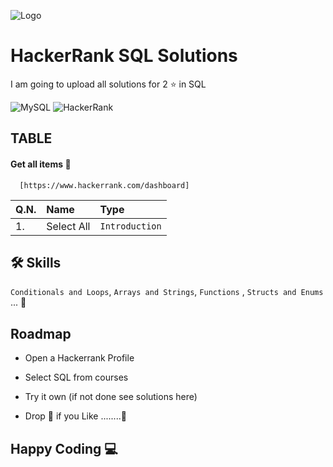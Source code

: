
![Logo](https://user-images.githubusercontent.com/86655646/143421240-b96814f2-ba80-4232-9d24-2fc6157ed89d.png)


# HackerRank SQL Solutions

I am going to upload all solutions for 2 ⭐ in SQL


![MySQL](https://img.shields.io/badge/mysql-%2300f.svg?style=for-the-badge&logo=mysql&logoColor=white)
![HackerRank](https://img.shields.io/badge/-Hackerrank-2EC866?style=for-the-badge&logo=HackerRank&logoColor=white)

## TABLE

#### Get all items 🤩

```
  [https://www.hackerrank.com/dashboard]
```

|Q.N.| Name | Type     |
| :-------- | :------- | :------------------------- |
|1.| Select All | `Introduction` | 



## 🛠 Skills
`Conditionals and Loops`, `Arrays and Strings`, `Functions` , `Structs and Enums` ...
🕺

## Roadmap

- Open a Hackerrank Profile

- Select SQL from courses

- Try it own (if not done see solutions here)

- Drop 🌟 if you Like ........🥷

## Happy Coding   	💻
